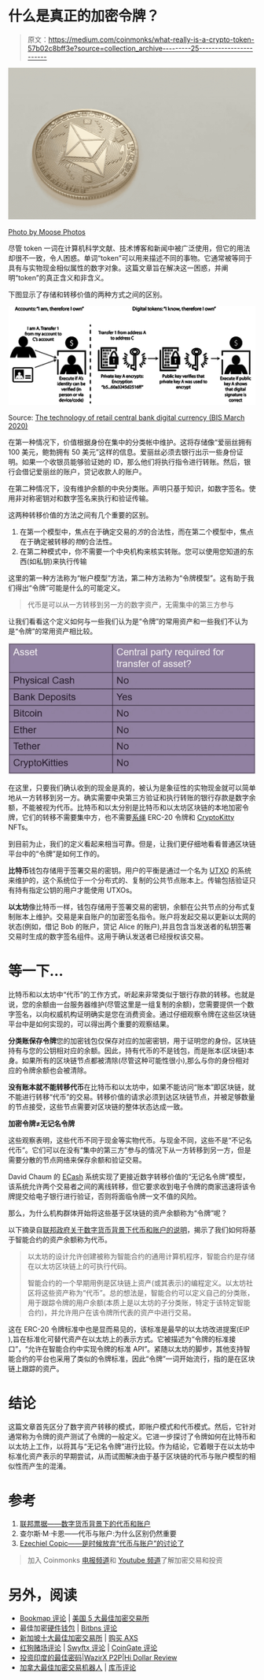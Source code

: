 # 什么是真正的加密令牌？

> 原文：<https://medium.com/coinmonks/what-really-is-a-crypto-token-57b02c8bff3e?source=collection_archive---------25----------------------->

![](img/c9c00c75c187055ba2e6e3672240c12e.png)

[Photo by Moose Photos](https://www.pexels.com/photo/round-gold-colored-ethereum-coin-1036637)

尽管 token 一词在计算机科学文献、技术博客和新闻中被广泛使用，但它的用法却很不一致，令人困惑。单词“token”可以用来描述不同的事物。它通常被等同于具有与实物现金相似属性的数字对象。这篇文章旨在解决这一困惑，并阐明“token”的真正含义和非含义。

下图显示了存储和转移价值的两种方式之间的区别。

![](img/63121af9755d429876ddd6ed8fea6b3c.png)

Source: [The technology of retail central bank digital currency (BIS March 2020)](https://www.bis.org/publ/qtrpdf/r_qt2003j.htm)

在第一种情况下，价值根据身份在集中的分类帐中维护。这将存储像“爱丽丝拥有 100 美元，鲍勃拥有 50 美元”这样的信息。爱丽丝必须去银行出示一些身份证明。如果一个收银员能够验证她的 ID，那么他们将执行指令进行转账。然后，银行会借记爱丽丝的账户，贷记收款人的账户。

在第二种情况下，没有维护余额的中央分类账。声明只基于知识，如数字签名。使用非对称密钥对和数字签名来执行和验证传输。

这两种转移价值的方法之间有几个重要的区别。

1.  在第一个模型中，焦点在于确定交易的*方*的合法性，而在第二个模型中，焦点在于确定被转移的*物*的合法性。
2.  在第二种模式中，你不需要一个中央机构来核实转账。您可以使用您知道的东西(如私钥)来执行传输

这里的第一种方法称为“帐户模型”方法，第二种方法称为“令牌模型”。这有助于我们得出“令牌”可能是什么的可能定义。

> 代币是可以从一方转移到另一方的数字资产，无需集中的第三方参与

让我们看看这个定义如何与一些我们认为是“令牌”的常用资产和一些我们不认为是“令牌”的常用资产相比较。

![](img/28df39ecc3ad8223d40f735d999fcfa8.png)

在这里，只要我们确认收到的现金是真的，被认为是象征性的实物现金就可以简单地从一方转移到另一方。确实需要中央第三方验证和执行转账的银行存款是数字余额，不能被视为代币。比特币和以太分别是比特币和以太坊区块链的本地加密令牌，它们的转移不需要集中方，也不需要[系绳](https://tether.to/) ERC-20 令牌和 [CryptoKitty](https://www.cryptokitties.co/) NFTs。

到目前为止，我们的定义看起来相当可靠。但是，让我们更仔细地看看普通区块链平台中的“令牌”是如何工作的。

**比特币**钱包存储用于签署交易的密钥。用户的平衡是通过一个名为 [UTXO](https://river.com/learn/bitcoins-utxo-model/) 的系统来维护的，这个系统位于一个分布式的、复制的公共节点账本上。传输包括验证只有持有指定公钥的用户才能使用 UTXOs。

**以太坊**像比特币一样，钱包存储用于签署交易的密钥，余额在公共节点的分布式复制账本上维护。交易是来自账户的加密签名指令。账户将发起交易以更新以太网的状态(例如，借记 Bob 的账户，贷记 Alice 的账户),并且包含当发送者的私钥签署交易时生成的数字签名组件。这用于确认发送者已经授权该交易。

# 等一下…

比特币和以太坊中“代币”的工作方式，听起来非常类似于银行存款的转移。也就是说，您的余额由一台服务器维护(尽管这里是一组复制的余额)，您需要提供一个数字签名，以向权威机构证明确实是您在消费资金。通过仔细观察令牌在这些区块链平台中是如何实现的，可以得出两个重要的观察结果。

**分类账保存令牌**您的加密钱包仅保存对应的加密密钥，用于证明您的身份。区块链持有与您的公钥相对应的余额。因此，持有代币的不是钱包，而是账本(区块链)本身。如果所有的区块链节点都被清除(尽管这种可能性很小),那么与你的身份相对应的令牌余额也会被清除。

**没有账本就不能转移代币**在比特币和以太坊中，如果不能访问“账本”即区块链，就不能进行转移“代币”的交易。转移价值的请求必须到达区块链节点，并被足够数量的节点接受，这些节点需要对区块链的整体状态达成一致。

**加密令牌≠无记名令牌**

这些观察表明，这些代币不同于现金等实物代币。与现金不同，这些不是“不记名代币”。它们可以在没有“集中的第三方”参与的情况下从一方转移到另一方，但是需要分散的节点网络来保存余额和验证交易。

David Chaum 的 [ECash](https://www.usenix.org/legacy/publications/library/proceedings/ec95/full_papers/camp.txt) 系统实现了更接近数字转移价值的“无记名令牌”模型，该系统允许两个交易者之间的离线转移，但它要求收到电子令牌的商家迅速将该令牌提交给电子银行进行验证，否则将面临令牌一文不值的风险。

那么，为什么机构群体开始将这些基于区块链的资产余额称为“令牌”呢？

以下摘录自[联邦政府关于数字货币背景下代币和账户的说明](https://www.federalreserve.gov/econres/notes/feds-notes/tokens-and-accounts-in-the-context-of-digital-currencies-122320.htm)，揭示了我们如何将基于智能合约的资产余额称为代币。

> 以太坊的设计允许创建被称为智能合约的通用计算机程序，智能合约是存储在以太坊区块链上的可执行代码。
> 
> 智能合约的一个早期用例是区块链上资产(或其表示)的编程定义。以太坊社区将这些资产称为“代币”。总的想法是，智能合约可以定义自己的分类账，用于跟踪令牌的用户余额(本质上是以太坊的子分类账，特定于该特定智能合约)，并允许用户在该令牌所代表的资产中进行交易。

这在 ERC-20 令牌标准中也是显而易见的，该标准是最早的以太坊改进提案(EIP ),旨在标准化可替代资产在以太坊上的表示方式。它被描述为“令牌的标准接口”，“允许在智能合约中实现令牌的标准 API”。紧随以太坊的脚步，其他支持智能合约的平台也采用了类似的令牌标准，因此“令牌”一词开始流行，指的是在区块链上跟踪的资产。

# 结论

这篇文章首先区分了数字资产转移的模式，即账户模式和代币模式。然后，它针对通常称为令牌的资产测试了令牌的一般定义。它进一步探讨了令牌如何在比特币和以太坊上工作，以将其与“无记名令牌”进行比较。作为结论，它着眼于在以太坊中标准化资产表示的早期尝试，从而试图解决由于基于区块链的代币与账户模型的相似性而产生的混淆。

# 参考

1.  [联邦票据——数字货币背景下的代币和账户](https://www.federalreserve.gov/econres/notes/feds-notes/tokens-and-accounts-in-the-context-of-digital-currencies-122320.htm)
2.  查尔斯·M·卡恩——代币与账户:为什么区别仍然重要
3.  [Ezechiel Copic——是时候放弃“代币与账户”的讨论了](https://www.linkedin.com/pulse/its-time-abandon-token-vs-account-discussion-ezechiel-copic/)

> 加入 Coinmonks [电报频道](https://t.me/coincodecap)和 [Youtube 频道](https://www.youtube.com/c/coinmonks/videos)了解加密交易和投资

# 另外，阅读

*   [Bookmap 评论](https://coincodecap.com/bookmap-review-2021-best-trading-software) | [美国 5 大最佳加密交易所](https://coincodecap.com/crypto-exchange-usa)
*   最佳加密[硬件钱包](/coinmonks/hardware-wallets-dfa1211730c6) | [Bitbns 评论](/coinmonks/bitbns-review-38256a07e161)
*   [新加坡十大最佳加密交易所](https://coincodecap.com/crypto-exchange-in-singapore) | [购买 AXS](https://coincodecap.com/buy-axs-token)
*   [红狗赌场评论](https://coincodecap.com/red-dog-casino-review) | [Swyftx 评论](https://coincodecap.com/swyftx-review) | [CoinGate 评论](https://coincodecap.com/coingate-review)
*   [投资印度的最佳密码](https://coincodecap.com/best-crypto-to-invest-in-india-in-2021)|[WazirX P2P](https://coincodecap.com/wazirx-p2p)|[Hi Dollar Review](https://coincodecap.com/hi-dollar-review)
*   [加拿大最佳加密交易机器人](https://coincodecap.com/5-best-crypto-trading-bots-in-canada) | [库币评论](https://coincodecap.com/kucoin-review)